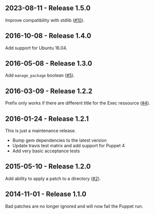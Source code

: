 ## 2023-08-11 - Release 1.5.0

Improve compatibility with stdlib ([#10](https://github.com/tohuwabohu/puppet-patch/pull/10)).

## 2016-10-08 - Release 1.4.0

Add support for Ubuntu 16.04.

## 2016-05-08 - Release 1.3.0

Add `manage_package` boolean ([#5](https://github.com/tohuwabohu/puppet-patch/pull/5)).

## 2016-03-09 - Release 1.2.2

Prefix only works if there are different title for the Exec ressource ([#4](https://github.com/tohuwabohu/puppet-patch/pull/4)).

## 2016-01-24 - Release 1.2.1

This is just a maintenance release.

* Bump gem dependencies to the latest version
* Update travis test matrix and add support for Puppet 4
* Add very basic acceptance tests

## 2015-05-10 - Release 1.2.0

Add ability to apply a patch to a directory ([#2](https://github.com/tohuwabohu/puppet-patch/pull/2)).

## 2014-11-01 - Release 1.1.0

Bad patches are no longer ignored and will now fail the Puppet run.
